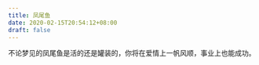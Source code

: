 ```yaml
---
title: 凤尾鱼
date: 2020-02-15T20:54:12+08:00
draft: false
---
```


不论梦见的凤尾鱼是活的还是罐装的，你将在爱情上一帆风顺，事业上也能成功。

